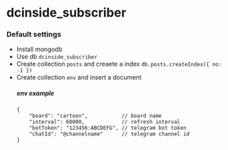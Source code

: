 # dcinside_subscriber

### Default settings

* Install mongodb
* Use db `dcinside_subscriber`
* Create collection `posts` and creaete a index `db.posts.createIndex({ no: -1 })`
* Create collection `env` and insert a document
  ##### env example
  ```jsonc
  {
      "board": "cartoon",           // board name
      "interval": 60000,            // refresh interval
      "botToken": "123456:ABCDEFG", // telegram bot token 
      "chatId": "@channelname"      // telegram channel id
  }
  ```
